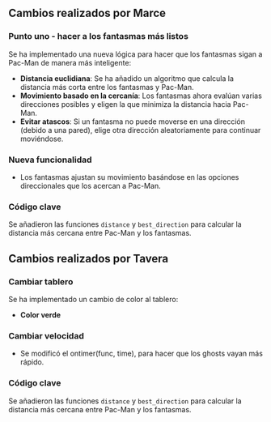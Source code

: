 ## Cambios realizados por Marce

### Punto uno - hacer a los fantasmas más listos

Se ha implementado una nueva lógica para hacer que los fantasmas sigan a Pac-Man de manera más inteligente:

- **Distancia euclidiana**: Se ha añadido un algoritmo que calcula la distancia más corta entre los fantasmas y Pac-Man.
- **Movimiento basado en la cercanía**: Los fantasmas ahora evalúan varias direcciones posibles y eligen la que minimiza la distancia hacia Pac-Man.
- **Evitar atascos**: Si un fantasma no puede moverse en una dirección (debido a una pared), elige otra dirección aleatoriamente para continuar moviéndose.

### Nueva funcionalidad

- Los fantasmas ajustan su movimiento basándose en las opciones direccionales que los acercan a Pac-Man.

### Código clave

Se añadieron las funciones `distance` y `best_direction` para calcular la distancia más cercana entre Pac-Man y los fantasmas.

## Cambios realizados por Tavera

### Cambiar tablero

Se ha implementado un cambio de color al tablero:

- **Color verde**

### Cambiar velocidad

- Se modificó el ontimer(func, time), para hacer que los ghosts vayan más rápido.

### Código clave

Se añadieron las funciones `distance` y `best_direction` para calcular la distancia más cercana entre Pac-Man y los fantasmas.
